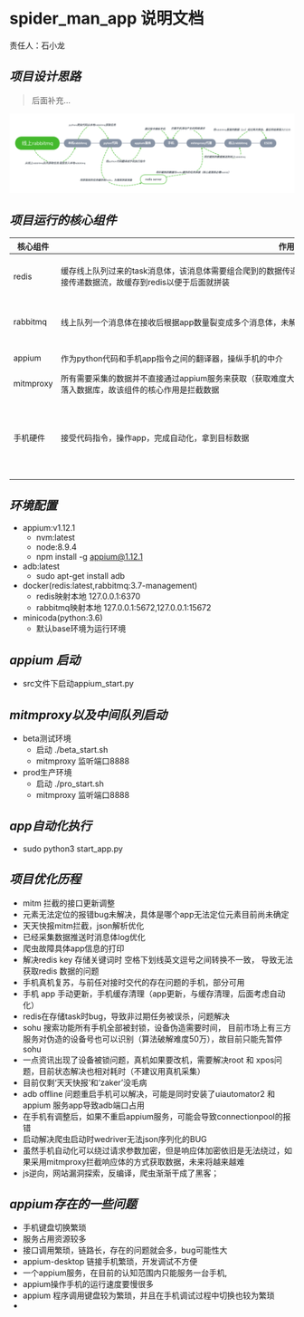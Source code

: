 # spider_man_app 说明文档 #

责任人：石小龙

***项目设计思路***
--
>后面补充...

![框架设计图](架构设计图.png)


***项目运行的核心组件***
--

|核心组件  |作用                                                                                                                                     |备注|
|---------|----------------------------------------------------------------------------------------------------------------------------------------|----|
|redis    |缓存线上队列过来的task消息体，该消息体需要组合爬到的数据传递到数据库，但是采集的数据是通过Mitmproxy拦截的，无法直接传递数据流，故缓存到redis以便于后面就拼装|docker启动，端口6370|
|rabbitmq |线上队列一个消息体在接收后根据app数量裂变成多个消息体，未解决消息体持久化问题（断点续爬），故建立本地rabbitmq队列                                      |docker启动，端口默认|
|appium   |作为python代码和手机app指令之间的翻译器，操纵手机的中介                                                                                        |sh 脚本启动|
|mitmproxy|所有需要采集的数据并不直接通过appium服务来获取（获取难度大），而是间接通过代理服务拦截列表页的详情url，将详情UＲＬ落入数据库，故该组件的核心作用是拦截数据　　|ssh 脚本启动|
|手机硬件  |接受代码指令，操作app，完成自动化，拿到目标数据　　　　　　　　　　　　　　　　　　　　　　　　　　　　　　　　　　　　　　　　　　　　　　　　　　　　　　　　|数量：５台，系统：小米，品牌型号：乐视|



***环境配置***
--
   - appium:v1.12.1
       + nvm:latest 
       + node:8.9.4
       + npm install -g appium@1.12.1
   - adb:latest
       + sudo apt-get install adb
   - docker(redis:latest,rabbitmq:3.7-management)
       + redis映射本地 127.0.0.1:6370
       + rabbitmq映射本地 127.0.0.1:5672,127.0.0.1:15672
   - minicoda(python:3.6)
       + 默认base环境为运行环境

***appium 启动***
--
   - src文件下启动appium_start.py
   

***mitmproxy以及中间队列启动***
--
  - beta测试环境
    + 启动 ./beta_start.sh
    + mitmproxy 监听端口8888
  - prod生产环境
    + 启动 ./pro_start.sh
    + mitmproxy 监听端口8888

***app自动化执行***
--
  - sudo python3 start_app.py


***项目优化历程***
--
   - mitm 拦截的接口更新调整
   - 元素无法定位的报错bug未解决，具体是哪个app无法定位元素目前尚未确定
   - 天天快报mitm拦截，json解析优化
   - 已经采集数据推送时消息体log优化
   - 爬虫故障具体app信息的打印
   - 解决redis key 存储关键词时 空格下划线英文逗号之间转换不一致，
   导致无法获取redis 数据的问题
   - 手机真机复苏，与前任对接时交代的存在问题的手机，部分可用
   - 手机 app 手动更新，手机缓存清理（app更新，与缓存清理，后面考虑自动化）
   - redis在存储task时bug，导致非过期任务被误杀，问题解决
   - sohu 搜索功能所有手机全部被封锁，设备伪造需要时间，
   目前市场上有三方服务对伪造的设备号也可以识别（算法破解难度50万），故目前只能先暂停sohu
   - 一点资讯出现了设备被锁问题，真机如果要改机，需要解决root 和 xpos问题，目前状态解决也相对耗时（不建议用真机采集）
   - 目前仅剩‘天天快报’和‘zaker’没毛病
   - adb offline 问题重启手机可以解决，可能是同时安装了uiautomator2 和 appium 服务app导致adb端口占用
   - 在手机有调整后，如果不重启appium服务，可能会导致connectionpool的报错
   - 启动解决爬虫启动时wedriver无法json序列化的BUG
   - 虽然手机自动化可以绕过请求参数加密，但是响应体加密依旧是无法绕过，如果采用mitmproxy拦截响应体的方式获取数据，未来将越来越难
   - js逆向，网站漏洞探索，反编译，爬虫渐渐干成了黑客；
   
   
   
   
   
   
   
   
   
***appium存在的一些问题***
--
   - 手机键盘切换繁琐
   - 服务占用资源较多
   - 接口调用繁琐，链路长，存在的问题就会多，bug可能性大
   - appium-desktop 链接手机繁琐，开发调试不方便
   - 一个appium服务，在目前的认知范围内只能服务一台手机,
   - appium操作手机的运行速度要慢很多
   - appium 程序调用键盘较为繁琐，并且在手机调试过程中切换也较为繁琐
   - 
   
   